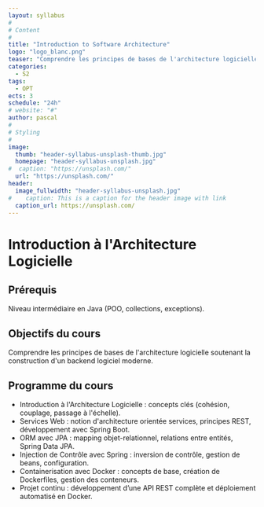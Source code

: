 ```yaml
---
layout: syllabus
#
# Content
#
title: "Introduction to Software Architecture"
logo: "logo_blanc.png"
teaser: "Comprendre les principes de bases de l'architecture logicielle soutenant la construction d'un backend logiciel moderne. "
categories:
  - S2
tags:
  - OPT
ects: 3
schedule: "24h"
# website: "#"
author: pascal
#
# Styling
#
image:
  thumb: "header-syllabus-unsplash-thumb.jpg"
  homepage: "header-syllabus-unsplash.jpg"
#  caption: "https://unsplash.com/"
  url: "https://unsplash.com/"
header:
  image_fullwidth: "header-syllabus-unsplash.jpg"
#    caption: This is a caption for the header image with link
  caption_url: https://unsplash.com/  
---
```


# Introduction à l'Architecture Logicielle

## Prérequis 
Niveau intermédiaire en Java (POO, collections, exceptions).

## Objectifs du cours

Comprendre les principes de bases de l'architecture logicielle soutenant la construction d'un backend logiciel moderne. 
 
## Programme du cours
 - Introduction à l'Architecture Logicielle : concepts clés (cohésion, couplage, passage à l'échelle).
 - Services Web : notion d'architecture orientée services, principes REST, développement avec Spring Boot.
- ORM avec JPA : mapping objet-relationnel, relations entre entités, Spring Data JPA.
- Injection de Contrôle avec Spring : inversion de contrôle, gestion de beans, configuration.
- Containerisation avec Docker : concepts de base, création de Dockerfiles, gestion des conteneurs.
- Projet continu : développement d’une API REST complète et déploiement automatisé en Docker.
